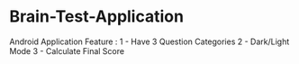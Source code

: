 # Brain-Test-Application
Android Application Feature :
1 - Have 3 Question Categories 
2 - Dark/Light Mode
3 - Calculate Final Score


